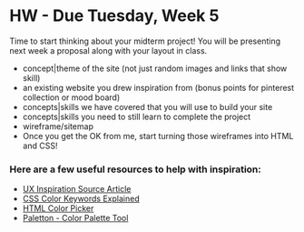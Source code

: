 # HW - Due Tuesday, Week 5

Time to start thinking about your midterm project! You will be presenting next week a proposal along with your layout in class.

- concept|theme of the site (not just random images and links that show skill)
- an existing website you drew inspiration from (bonus points for pinterest collection or mood board)
- concepts|skills we have covered that you will use to build your site
- concepts|skills you need to still learn to complete the project
- wireframe/sitemap
- Once you get the OK from me, start turning those wireframes into HTML and CSS!

### Here are a few useful resources to help with inspiration:

- [UX Inspiration Source Article](http://mediatemple.net/blog/tips/top-seven-sites-for-ux-inspiration/?utm_source=weekly_newsletter&utm_medium=email&utm_content=kylie_img&utm_campaign=02092016_newsletter&j=50758766&e=katieadee@gmail.com&l=32460871_HTML&u=372480720&mid=10825691&jb=49)
- [CSS Color Keywords Explained](http://www.w3schools.com/cssref/css_colors.asp)
- [HTML Color Picker](http://www.w3schools.com/colors/colors_picker.asp)
- [Paletton - Color Palette Tool](http://paletton.com)
